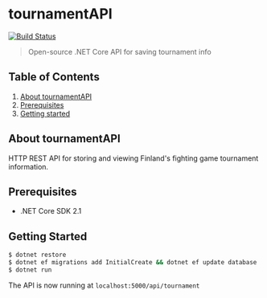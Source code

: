 # tournamentAPI
[![Build Status](https://travis-ci.org/nnaricom/tournamentAPI.svg?branch=master)](https://travis-ci.org/nnaricom/tournamentAPI)
> Open-source .NET Core API for saving tournament info

## Table of Contents

1. [About tournamentAPI](#about-tournamentAPI)
2. [Prerequisites](#prerequisites)
3. [Getting started](#getting-started)

## About tournamentAPI
HTTP REST API for storing and viewing Finland's fighting game tournament information.

## Prerequisites
* .NET Core SDK 2.1

## Getting Started
```bash
$ dotnet restore
$ dotnet ef migrations add InitialCreate && dotnet ef update database
$ dotnet run
```
The API is now running at `localhost:5000/api/tournament`
